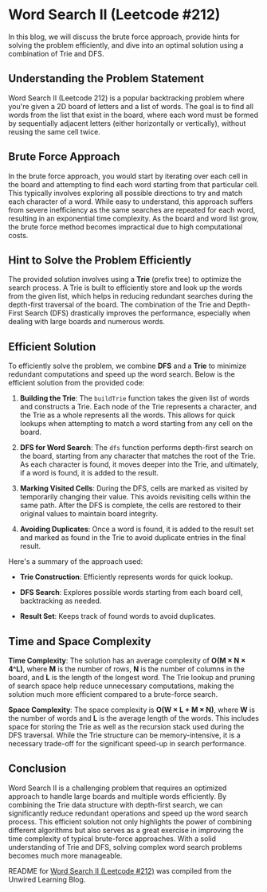 # Word Search II (Leetcode #212)

In this blog, we will discuss the brute force approach, provide hints for solving the problem efficiently, and dive into an optimal solution using a combination of Trie and DFS.

## Understanding the Problem Statement

Word Search II (Leetcode 212) is a popular backtracking problem where you're given a 2D board of letters and a list of words. The goal is to find all words from the list that exist in the board, where each word must be formed by sequentially adjacent letters (either horizontally or vertically), without reusing the same cell twice.

## Brute Force Approach

In the brute force approach, you would start by iterating over each cell in the board and attempting to find each word starting from that particular cell. This typically involves exploring all possible directions to try and match each character of a word. While easy to understand, this approach suffers from severe inefficiency as the same searches are repeated for each word, resulting in an exponential time complexity. As the board and word list grow, the brute force method becomes impractical due to high computational costs.

## Hint to Solve the Problem Efficiently

The provided solution involves using a **Trie** (prefix tree) to optimize the search process. A Trie is built to efficiently store and look up the words from the given list, which helps in reducing redundant searches during the depth-first traversal of the board. The combination of the Trie and Depth-First Search (DFS) drastically improves the performance, especially when dealing with large boards and numerous words.

## Efficient Solution

To efficiently solve the problem, we combine **DFS** and a **Trie** to minimize redundant computations and speed up the word search. Below is the efficient solution from the provided code:

1. **Building the Trie**: The `buildTrie` function takes the given list of words and constructs a Trie. Each node of the Trie represents a character, and the Trie as a whole represents all the words. This allows for quick lookups when attempting to match a word starting from any cell on the board.
    
2. **DFS for Word Search**: The `dfs` function performs depth-first search on the board, starting from any character that matches the root of the Trie. As each character is found, it moves deeper into the Trie, and ultimately, if a word is found, it is added to the result.
    
3. **Marking Visited Cells**: During the DFS, cells are marked as visited by temporarily changing their value. This avoids revisiting cells within the same path. After the DFS is complete, the cells are restored to their original values to maintain board integrity.
    
4. **Avoiding Duplicates**: Once a word is found, it is added to the result set and marked as found in the Trie to avoid duplicate entries in the final result.
    

Here's a summary of the approach used:

* **Trie Construction**: Efficiently represents words for quick lookup.
    
* **DFS Search**: Explores possible words starting from each board cell, backtracking as needed.
    
* **Result Set**: Keeps track of found words to avoid duplicates.
    

## Time and Space Complexity

**Time Complexity**: The solution has an average complexity of **O(M × N × 4^L)**, where **M** is the number of rows, **N** is the number of columns in the board, and **L** is the length of the longest word. The Trie lookup and pruning of search space help reduce unnecessary computations, making the solution much more efficient compared to a brute-force search.

**Space Complexity**: The space complexity is **O(W × L + M × N)**, where **W** is the number of words and **L** is the average length of the words. This includes space for storing the Trie as well as the recursion stack used during the DFS traversal. While the Trie structure can be memory-intensive, it is a necessary trade-off for the significant speed-up in search performance.

## Conclusion

Word Search II is a challenging problem that requires an optimized approach to handle large boards and multiple words efficiently. By combining the Trie data structure with depth-first search, we can significantly reduce redundant operations and speed up the word search process. This efficient solution not only highlights the power of combining different algorithms but also serves as a great exercise in improving the time complexity of typical brute-force approaches. With a solid understanding of Trie and DFS, solving complex word search problems becomes much more manageable.


README for [Word Search II (Leetcode #212)](https://blog.unwiredlearning.com/word-search-ii) was compiled from the Unwired Learning Blog.